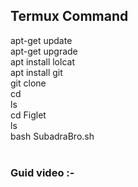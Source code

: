 <h2>Termux Command</h2>

apt-get update</br>
apt-get upgrade</br>
apt install lolcat</br>
apt install git</br>
git clone</br>
cd</br>
ls</br>
cd Figlet</br>
ls</br>
bash SubadraBro.sh</br></br>


<h3>Guid video :-</h3></br>
